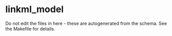 # linkml_model

Do not edit the files in here - these are autogenerated from the schema. See the Makefile for details.
